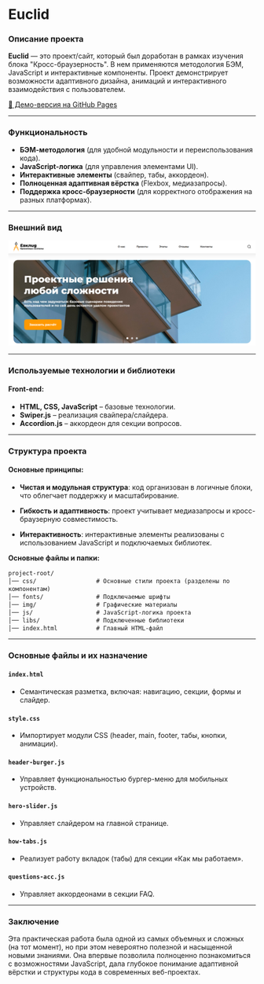 # Euclid

### Описание проекта

**Euclid** — это проект/сайт, который был доработан в рамках изучения блока "Кросс-браузерность". В нем применяются методология БЭМ, JavaScript и интерактивные компоненты. Проект демонстрирует возможности адаптивного дизайна, анимаций и интерактивного взаимодействия с пользователем.

[🔗 Демо-версия на GitHub Pages](https://matowdev.github.io/fullstack-js-by-skillbox/core-courses/2-web-layout-basic-level/16_Cross_Browser/16_7_Practical_Work_16_Cross_Browser/)

---

### Функциональность

- **БЭМ-методология** (для удобной модульности и переиспользования кода).
- **JavaScript-логика** (для управления элементами UI).
- **Интерактивные элементы** (свайпер, табы, аккордеон).
- **Полноценная адаптивная вёрстка** (Flexbox, медиазапросы).
- **Поддержка кросс-браузерности** (для корректного отображения на разных платформах).

---

### Внешний вид

![Euclid](https://github.com/matowdev/fullstack-js-by-skillbox/blob/06741070c74a74799901d07f8e1cc05f2f642ddd/core-courses/2-web-layout-basic-level/16_Cross_Browser/16_7_Practical_Work_16_Cross_Browser/img/final-view.png?raw=true)

---

### Используемые технологии и библиотеки

#### Front-end:

- **HTML, CSS, JavaScript** – базовые технологии.
- **Swiper.js** – реализация свайпера/слайдера.
- **Accordion.js** – аккордеон для секции вопросов.

---

### Структура проекта

#### Основные принципы:

- **Чистая и модульная структура**: код организован в логичные блоки, что облегчает поддержку и масштабирование.

- **Гибкость и адаптивность**: проект учитывает медиазапросы и кросс-браузерную совместимость.

- **Интерактивность**: интерактивные элементы реализованы с использованием JavaScript и подключаемых библиотек.

**Основные файлы и папки:**

```
project-root/
│── css/                 # Основные стили проекта (разделены по компонентам)
│── fonts/               # Подключаемые шрифты
│── img/                 # Графические материалы
│── js/                  # JavaScript-логика проекта
│── libs/                # Подключенные библиотеки
│── index.html           # Главный HTML-файл
```

---

### Основные файлы и их назначение

#### `index.html`

- Семантическая разметка, включая: навигацию, секции, формы и слайдер.

#### `style.css`

- Импортирует модули CSS (header, main, footer, табы, кнопки, анимации).

#### `header-burger.js`

- Управляет функциональностью бургер-меню для мобильных устройств.

#### `hero-slider.js`

- Управляет слайдером на главной странице.

#### `how-tabs.js`

- Реализует работу вкладок (табы) для секции «Как мы работаем».

#### `questions-acc.js`

- Управляет аккордеонами в секции FAQ.

---

### Заключение

Эта практическая работа была одной из самых объемных и сложных (на тот момент), но при этом невероятно полезной и насыщенной новыми знаниями. Она впервые позволила полноценно познакомиться с возможностями JavaScript, дала глубокое понимание адаптивной вёрстки и структуры кода в современных веб-проектах.
